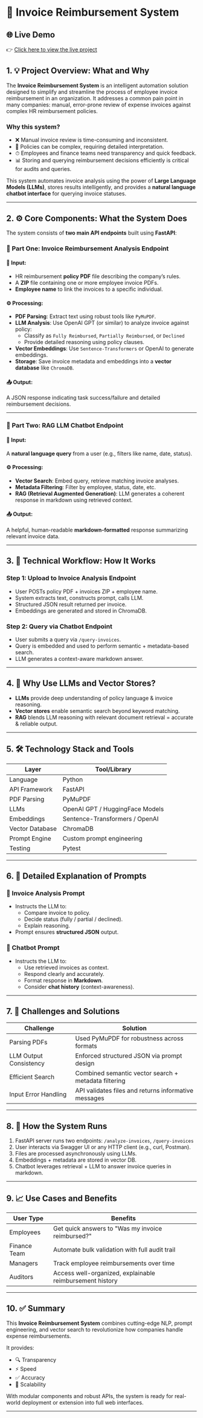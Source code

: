 # 📄 Invoice Reimbursement System

## 🌐 Live Demo

👉 [Click here to view the live project]( https://invoice-reimbursement.onrender.com/docs)

## 1. 💡 Project Overview: What and Why

The **Invoice Reimbursement System** is an intelligent automation solution designed to simplify and streamline the process of employee invoice reimbursement in an organization. It addresses a common pain point in many companies: manual, error-prone review of expense invoices against complex HR reimbursement policies.

### Why this system?

- ❌ Manual invoice review is time-consuming and inconsistent.
- 🧠 Policies can be complex, requiring detailed interpretation.
- ⏱ Employees and finance teams need transparency and quick feedback.
- 📊 Storing and querying reimbursement decisions efficiently is critical for audits and queries.

This system automates invoice analysis using the power of **Large Language Models (LLMs)**, stores results intelligently, and provides a **natural language chatbot interface** for querying invoice statuses.

---

## 2. ⚙️ Core Components: What the System Does

The system consists of **two main API endpoints** built using **FastAPI**:

### 🧾 Part One: Invoice Reimbursement Analysis Endpoint

#### 🔽 Input:
- HR reimbursement **policy PDF** file describing the company’s rules.
- A **ZIP** file containing one or more employee invoice PDFs.
- **Employee name** to link the invoices to a specific individual.

#### ⚙️ Processing:
- **PDF Parsing**: Extract text using robust tools like `PyMuPDF`.
- **LLM Analysis**: Use OpenAI GPT (or similar) to analyze invoice against policy:
  - Classify as `Fully Reimbursed`, `Partially Reimbursed`, or `Declined`
  - Provide detailed reasoning using policy clauses.
- **Vector Embeddings**: Use `Sentence-Transformers` or OpenAI to generate embeddings.
- **Storage**: Save invoice metadata and embeddings into a **vector database** like `ChromaDB`.

#### 📤 Output:
A JSON response indicating task success/failure and detailed reimbursement decisions.

---

### 💬 Part Two: RAG LLM Chatbot Endpoint

#### 🔽 Input:
A **natural language query** from a user (e.g., filters like name, date, status).

#### ⚙️ Processing:
- **Vector Search**: Embed query, retrieve matching invoice analyses.
- **Metadata Filtering**: Filter by employee, status, date, etc.
- **RAG (Retrieval Augmented Generation)**: LLM generates a coherent response in markdown using retrieved context.

#### 📤 Output:
A helpful, human-readable **markdown-formatted** response summarizing relevant invoice data.

---

## 3. 🔄 Technical Workflow: How It Works

### Step 1: Upload to Invoice Analysis Endpoint
- User POSTs policy PDF + invoices ZIP + employee name.
- System extracts text, constructs prompt, calls LLM.
- Structured JSON result returned per invoice.
- Embeddings are generated and stored in ChromaDB.

### Step 2: Query via Chatbot Endpoint
- User submits a query via `/query-invoices`.
- Query is embedded and used to perform semantic + metadata-based search.
- LLM generates a context-aware markdown answer.

---

## 4. 🤖 Why Use LLMs and Vector Stores?

- **LLMs** provide deep understanding of policy language & invoice reasoning.
- **Vector stores** enable semantic search beyond keyword matching.
- **RAG** blends LLM reasoning with relevant document retrieval = accurate & reliable output.

---

## 5. 🛠️ Technology Stack and Tools

| Layer           | Tool/Library                      |
|----------------|-----------------------------------|
| Language        | Python                            |
| API Framework   | FastAPI                           |
| PDF Parsing     | PyMuPDF                           |
| LLMs            | OpenAI GPT / HuggingFace Models   |
| Embeddings      | Sentence-Transformers / OpenAI    |
| Vector Database | ChromaDB                          |
| Prompt Engine   | Custom prompt engineering         |
| Testing         | Pytest                            |

---

## 6. 📜 Detailed Explanation of Prompts

### 🧾 Invoice Analysis Prompt
- Instructs the LLM to:
  - Compare invoice to policy.
  - Decide status (fully / partial / declined).
  - Explain reasoning.
- Prompt ensures **structured JSON** output.

### 💬 Chatbot Prompt
- Instructs the LLM to:
  - Use retrieved invoices as context.
  - Respond clearly and accurately.
  - Format response in **Markdown**.
  - Consider **chat history** (context-awareness).

---

## 7. 🧩 Challenges and Solutions

| Challenge                  | Solution                                              |
|---------------------------|-------------------------------------------------------|
| Parsing PDFs              | Used PyMuPDF for robustness across formats            |
| LLM Output Consistency    | Enforced structured JSON via prompt design            |
| Efficient Search          | Combined semantic vector search + metadata filtering  |
| Input Error Handling      | API validates files and returns informative messages  |

---

## 8. 🚀 How the System Runs

1. FastAPI server runs two endpoints: `/analyze-invoices`, `/query-invoices`
2. User interacts via Swagger UI or any HTTP client (e.g., curl, Postman).
3. Files are processed asynchronously using LLMs.
4. Embeddings + metadata are stored in vector DB.
5. Chatbot leverages retrieval + LLM to answer invoice queries in markdown.

---

## 9. 📈 Use Cases and Benefits

| User Type    | Benefits                                                  |
|--------------|-----------------------------------------------------------|
| Employees    | Get quick answers to "Was my invoice reimbursed?"        |
| Finance Team | Automate bulk validation with full audit trail           |
| Managers     | Track employee reimbursements over time                  |
| Auditors     | Access well-organized, explainable reimbursement history |

---

## 10. ✅ Summary

This **Invoice Reimbursement System** combines cutting-edge NLP, prompt engineering, and vector search to revolutionize how companies handle expense reimbursements.

It provides:
- 🔍 Transparency
- ⚡ Speed
- ✅ Accuracy
- 🔄 Scalability

With modular components and robust APIs, the system is ready for real-world deployment or extension into full web interfaces.

---
